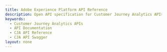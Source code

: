 ```yaml
---
title: Adobe Experience Platform API Reference
description: Open API specification for Customer Journey Analytics APIs.
keywords:
  - Customer Journey Analytics APIs
  - API Documentation
  - CJA API Reference
  - CJA API Swagger
layout: none
---
```

<RedoclyAPIBlock src="/data-collection-apis/media-edge.json"/>
